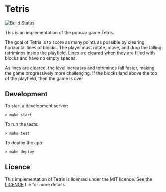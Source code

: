 # Tetris

[![Build Status](https://travis-ci.org/nullobject/tetris.svg?branch=master)](https://travis-ci.org/nullobject/tetris)

This is an implementation of the popular game Tetris.

The goal of Tetris is to score as many points as possible by clearing
horizontal lines of blocks. The player must rotate, move, and drop the falling
tetriminos inside the playfield. Lines are cleared when they are filled with
blocks and have no empty spaces.

As lines are cleared, the level increases and tetriminos fall faster, making
the game progressively more challenging. If the blocks land above the top of
the playfield, then the game is over.

## Development

To start a development server:

    > make start

To run the tests:

    > make test

To deploy the app:

    > make deploy

## Licence

This implementation of Tetris is licensed under the MIT licence. See the
[LICENCE](https://github.com/nullobject/tetris/blob/master/LICENCE.md) file for
more details.
